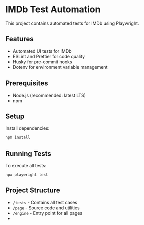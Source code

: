 # IMDb Test Automation

This project contains automated tests for IMDb using Playwright.

## Features

- Automated UI tests for IMDb
- ESLint and Prettier for code quality
- Husky for pre-commit hooks
- Dotenv for environment variable management

## Prerequisites

- Node.js (recommended: latest LTS)
- npm

## Setup

Install dependencies:
   ```sh
   npm install
   ```

## Running Tests

To execute all tests:
```sh
npx playwright test 
```

## Project Structure

- `/tests` - Contains all test cases
- `/page` - Source code and utilities
- `/engine` - Entry point for all pages
- 